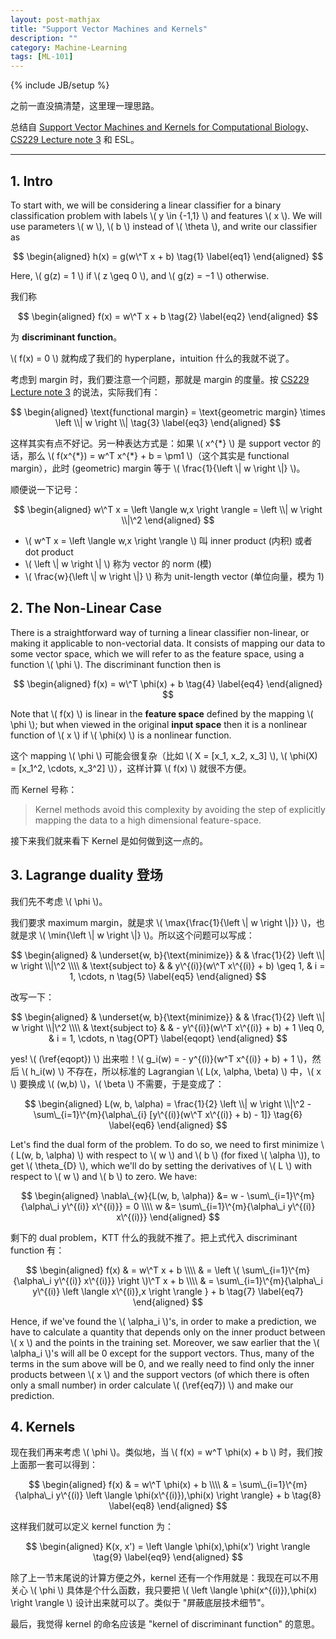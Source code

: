 ```yaml
---
layout: post-mathjax
title: "Support Vector Machines and Kernels"
description: ""
category: Machine-Learning
tags: [ML-101]
---
```

{% include JB/setup %}

之前一直没搞清楚，这里理一理思路。

总结自 [Support Vector Machines and Kernels for Computational Biology](http://www.ploscompbiol.org/article/info:doi/10.1371/journal.pcbi.1000173)、[CS229 Lecture note 3](http://cs229.stanford.edu/notes/cs229-notes3.pdf) 和 ESL。

-----

## 1. Intro

To start with, we will be considering a linear classifier for a binary classification problem with labels \\( y \in {-1,1} \\) and features \\( x \\). We will use parameters \\( w \\), \\( b \\) instead of \\( \theta \\), and write our classifier as 

$$
\begin{aligned}
	h(x) = g(w\^T x + b)
	\tag{1}
	\label{eq1}
\end{aligned}
$$ 

Here, \\( g(z) = 1 \\) if \\( z \geq 0 \\), and \\( g(z) = −1 \\) otherwise.

我们称

$$
\begin{aligned}
	f(x) = w\^T x + b
	\tag{2}
	\label{eq2}
\end{aligned}
$$

为 **discriminant function**。

\\( f(x) = 0 \\) 就构成了我们的 hyperplane，intuition 什么的我就不说了。

考虑到 margin 时，我们要注意一个问题，那就是 margin 的度量。按 [CS229 Lecture note 3](http://cs229.stanford.edu/notes/cs229-notes3.pdf) 的说法，实际我们有：

$$
\begin{aligned}
	\text{functional margin} = \text{geometric margin} \times \left \\| w \right \\|
	\tag{3}
	\label{eq3}
\end{aligned}
$$

这样其实有点不好记。另一种表达方式是：如果 \\( x\^{\*} \\) 是 support vector 的话，那么 \\( f(x\^{\*}) = w\^T x\^{\*} + b = \pm1 \\)（这个其实是 functional margin），此时 (geometric) margin 等于 \\( \frac{1}{\left \\| w \right \\|} \\)。

顺便说一下记号：

$$
\begin{aligned}
	w\^T x = \left \langle w,x \right \rangle = \left \\| w \right \\|\^2
\end{aligned}
$$

* \\( w\^T x = \left \langle w,x \right \rangle \\) 叫 inner product (内积) 或者 dot product
* \\( \left \\| w \right \\| \\) 称为 vector 的 norm (模)
* \\( \frac{w}{\left \\| w \right \\|} \\) 称为 unit-length vector (单位向量，模为 1)

## 2. The Non-Linear Case

There is a straightforward way of turning a linear classifier non-linear, or making it applicable to non-vectorial data. It consists of mapping our data to some vector space, which we will refer to as the feature space, using a function \\( \phi \\). The discriminant function then is

$$
\begin{aligned}
	f(x) = w\^T \phi(x) + b 
	\tag{4}
	\label{eq4}
\end{aligned}
$$

Note that \\( f(x) \\) is linear in the **feature space** defined by the mapping \\( \phi \\); but when viewed in the original **input space** then it is a nonlinear function of \\( x \\) if \\( \phi(x) \\) is a nonlinear function.

这个 mapping \\( \phi \\) 可能会很复杂（比如 \\( X = [x\_1, x\_2, x\_3] \\), \\( \phi(X) = [x\_1\^2, \cdots, x\_3\^2] \\)），这样计算 \\( f(x) \\) 就很不方便。

而 Kernel 号称： 

> Kernel methods avoid this complexity by avoiding the step of explicitly mapping the data to a high dimensional feature-space.

接下来我们就来看下 Kernel 是如何做到这一点的。

## 3. Lagrange duality 登场

我们先不考虑 \\( \phi \\)。

我们要求 maximum margin，就是求 \\( \max{\frac{1}{\left \\| w \right \\|}} \\)，也就是求 \\( \min{\left \\| w \right \\|} \\)。所以这个问题可以写成：

$$
\begin{aligned}
	& \underset{w, b}{\text{minimize}}
	& & \frac{1}{2} \left \\| w \right \\|\^2 \\\\
	& \text{subject to}
	& & y\^{(i)}(w\^T x\^{(i)} + b) \geq 1, & i = 1, \cdots, n
	\tag{5}
	\label{eq5}
\end{aligned}
$$

改写一下：

$$
\begin{aligned}
	& \underset{w, b}{\text{minimize}}
	& & \frac{1}{2} \left \\| w \right \\|\^2 \\\\
	& \text{subject to}
	& & - y\^{(i)}(w\^T x\^{(i)} + b) + 1 \leq 0, & i = 1, \cdots, n
	\tag{OPT}
	\label{eqopt}
\end{aligned}
$$

yes! \\( (\ref{eqopt}) \\) 出来啦！\\( g\_i(w) = - y\^{(i)}(w\^T x\^{(i)} + b) + 1 \\)，然后 \\( h\_i(w) \\) 不存在，所以标准的 Lagrangian \\( L(x, \alpha, \beta) \\) 中，\\( x \\) 要换成 \\( (w,b) \\)，\\( \beta \\) 不需要，于是变成了：

$$
\begin{aligned}
	L(w, b, \alpha) = \frac{1}{2} \left \\| w \right \\|\^2 - \sum\_{i=1}\^{m}{\alpha\_{i} [y\^{(i)}(w\^T x\^{(i)} + b) - 1]}
	\tag{6}
	\label{eq6}
\end{aligned}
$$

Let's find the dual form of the problem. To do so, we need to first minimize \\( L(w, b, \alpha) \\) with respect to \\( w \\) and \\( b \\) (for fixed \\( \alpha \\)), to get \\( \theta\_{D} \\), which we'll do by setting the derivatives of \\( L \\) with respect to \\( w \\) and \\( b \\) to zero. We have:

$$
\begin{aligned}
	\nabla\_{w}{L(w, b, \alpha)} &= w - \sum\_{i=1}\^{m}{\alpha\_i y\^{(i)} x\^{(i)}} = 0 \\\\
	w &= \sum\_{i=1}\^{m}{\alpha\_i y\^{(i)} x\^{(i)}}
\end{aligned}
$$

剩下的 dual problem，KTT 什么的我就不推了。把上式代入 discriminant function 有：

$$
\begin{aligned}
	f(x) & = w\^T x + b \\\\
	& = \left \( \sum\_{i=1}\^{m}{\alpha\_i y\^{(i)} x\^{(i)}} \right \)\^T x + b \\\\
	& = \sum\_{i=1}\^{m}{\alpha\_i y\^{(i)} \left \langle x\^{(i)},x \right \rangle } + b
	\tag{7}
	\label{eq7}
\end{aligned}
$$

Hence, if we've found the \\( \alpha\_i \\)'s, in order to make a prediction, we have to calculate a quantity that depends only on the inner product between \\( x \\) and the points in the training set. Moreover, we saw earlier that the \\( \alpha\_i \\)'s will all be 0 except for the support vectors. Thus, many of the terms in the sum above will be 0, and we really need to find only the inner products between \\( x \\) and the support vectors (of which there is often only a small number) in order calculate \\( (\ref{eq7}) \\) and make our prediction.

## 4. Kernels

现在我们再来考虑 \\( \phi \\)。类似地，当 \\( f(x) = w\^T \phi(x) + b \\) 时，我们按上面那一套可以得到：

$$
\begin{aligned}
	f(x) & = w\^T \phi(x) + b \\\\
	& = \sum\_{i=1}\^{m}{\alpha\_i y\^{(i)} \left \langle \phi(x\^{(i)}),\phi(x) \right \rangle} + b
	\tag{8}
	\label{eq8}
\end{aligned}
$$

这样我们就可以定义 kernel function 为：

$$
\begin{aligned}
	K(x, x') = \left \langle \phi(x),\phi(x') \right \rangle
	\tag{9}
	\label{eq9}
\end{aligned}
$$

除了上一节末尾说的计算方便之外，kernel 还有一个作用就是：我现在可以不用关心 \\( \phi \\) 具体是个什么函数，我只要把 \\( \left \langle \phi(x\^{(i)}),\phi(x) \right \rangle \\) 设计出来就可以了。类似于 "屏蔽底层技术细节"。

最后，我觉得 kernel 的命名应该是 "kernel of discriminant function" 的意思。